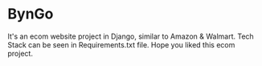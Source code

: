 # BynGo
It's an ecom website project in Django, similar to Amazon & Walmart.
Tech Stack can be seen in Requirements.txt file.
Hope you liked this ecom project.
